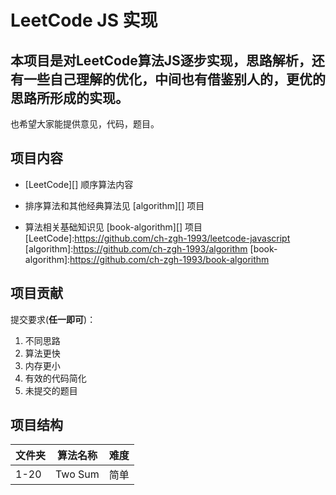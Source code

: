 # LeetCode JS 实现
本项目是对LeetCode算法JS逐步实现，思路解析，还有一些自己理解的优化，中间也有借鉴别人的，更优的思路所形成的实现。
---
也希望大家能提供意见，代码，题目。

## 项目内容

* [LeetCode][] 顺序算法内容

* 排序算法和其他经典算法见 [algorithm][] 项目

* 算法相关基础知识见 [book-algorithm][] 项目
[LeetCode]:https://github.com/ch-zgh-1993/leetcode-javascript
[algorithm]:https://github.com/ch-zgh-1993/algorithm
[book-algorithm]:https://github.com/ch-zgh-1993/book-algorithm

## 项目贡献
提交要求(**任一即可**)：

1. 不同思路
2. 算法更快
3. 内存更小
4. 有效的代码简化
5. 未提交的题目


## 项目结构
| 文件夹 | 算法名称 | 难度 |
| -----  | ------  |----- |
| 1-20   | Two Sum | 简单 |
